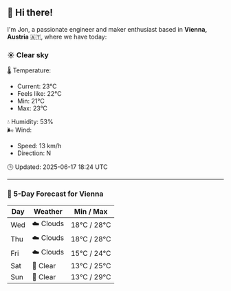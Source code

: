 ## 👋 Hi there!

I'm Jon, a passionate engineer and maker enthusiast based in **Vienna, Austria** 🇦🇹, where we have today:

### ☀️ Clear sky 

🌡️ Temperature: 
* Current: 23°C
* Feels like: 22°C
* Min: 21°C 
* Max: 23°C  

💧 Humidity: 53%  
🌬️ Wind: 
* Speed: 13 km/h 
* Direction: N  

🕒 Updated: 2025-06-17 18:24 UTC

---

### 📅 5-Day Forecast for Vienna

| Day | Weather | Min / Max |
|-----|---------|------------|
| Wed | ☁️ Clouds | 18°C / 28°C |
| Thu | ☁️ Clouds | 18°C / 28°C |
| Fri | ☁️ Clouds | 15°C / 24°C |
| Sat | 🌙 Clear | 13°C / 25°C |
| Sun | 🌙 Clear | 13°C / 29°C |
